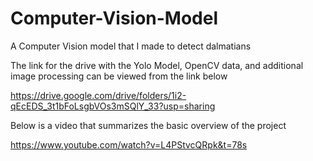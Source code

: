 # Computer-Vision-Model
A Computer Vision model that I made to detect dalmatians

The link for the drive with the Yolo Model, OpenCV data, and additional image processing can be viewed from the link below

https://drive.google.com/drive/folders/1i2-qEcEDS_3t1bFoLsgbVOs3mSQlY_33?usp=sharing

Below is a video that summarizes the basic overview of the project

https://www.youtube.com/watch?v=L4PStvcQRpk&t=78s
